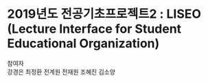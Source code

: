 # 2019년도 전공기초프로젝트2 : LISEO (Lecture Interface for Student Educational Organization)  
  
참여자  
강경은  최정환  전계원  전재원  조혜진  김소양
